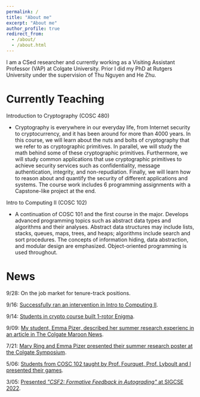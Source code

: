 ```yaml
---
permalink: /
title: "About me"
excerpt: "About me"
author_profile: true
redirect_from: 
  - /about/
  - /about.html
---
```


I am a CSed researcher and currently working as a Visiting Assistant Professor (VAP) at Colgate University. Prior I did my PhD at Rutgers University under the supervision of Thu Nguyen and He Zhu. 

Currently Teaching
===

Introduction to Cryptography (COSC 480)
- Cryptography is everywhere in our everyday life, from Internet security to cryptocurrency, and it has been around for more than 4000 years. In this course, we will learn about the nuts and bolts of cryptography that we refer to as cryptographic primitives. In parallel, we will study the math behind some of these cryptographic primitives. Furthermore, we will study common applications that use cryptographic primitives to achieve security services such as confidentiality, message authentication, integrity, and non-repudiation. Finally, we will learn how to reason about and quantify the security of different applications and systems. The course work includes 6 programming assignments with a Capstone-like project at the end.

Intro to Computing II (COSC 102)
- A continuation of COSC 101 and the first course in the major. Develops advanced programming topics such as abstract data types and algorithms and their analyses. Abstract data structures may include lists, stacks, queues, maps, trees, and heaps; algorithms include search and sort procedures. The concepts of information hiding, data abstraction, and modular design are emphasized. Object-oriented programming is used throughout.

News
===

9/28: On the job market for tenure-track positions.

9/16: [Successfully ran an intervention in Intro to Computing II](https://georgianahaldeman.github.io/posts/2022/09/blog-post-3/).

9/14: [Students in crypto course built 1-rotor Enigma](https://georgianahaldeman.github.io/posts/2022/09/blog-post-2/).

9/09: [My student, Emma Pizer, described her summer research experienc in an article in The Colgate Maroon News](https://georgianahaldeman.github.io/posts/2022/09/blog-post-1/).

7/21: [Mary Ring and Emma Pizer presented their summer research poster at the Colgate Symposium](https://georgianahaldeman.github.io/posts/2022/07/blog-post-1/).

5/06: [Students from COSC 102 taught by Prof. Fourquet, Prof. Lyboult and I presented their games](https://georgianahaldeman.github.io/posts/2022/05/blog-post-1/).

3/05: [Presented _"CSF2: Formative Feedback in Autograding"_ at SIGCSE 2022](https://sigcse2022.sigcse.org/schedule/). 
